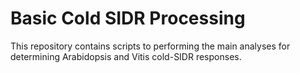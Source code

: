 # Basic Cold SIDR Processing

This repository contains scripts to performing the main analyses for determining Arabidopsis and Vitis cold-SIDR responses.
